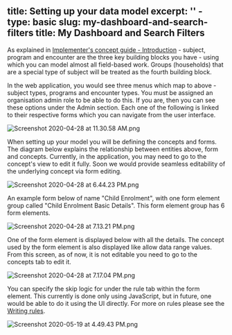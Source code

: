 title: Setting up your data model
excerpt: ''
    - type: basic
      slug: my-dashboard-and-search-filters
      title: My Dashboard and Search Filters
---
As explained in [Implementer's concept guide - Introduction](doc:implementers-concept-guide-introduction) - subject, program and encounter are the three key building blocks you have - using which you can model almost all field-based work. Groups (households) that are a special type of subject will be treated as the fourth building block.

In the web application, you would see three menus which map to above - subject types, programs and encounter types. You must be assigned an organisation admin role to be able to do this. If you are, then you can see these options under the Admin section. Each one of the following is linked to their respective forms which you can navigate from the user interface.

![](https://files.readme.io/f4090d7-Screenshot_2020-04-28_at_11.30.58_AM.png "Screenshot 2020-04-28 at 11.30.58 AM.png")

When setting up your model you will be defining the concepts and forms. The diagram below explains the relationship between entities above, form and concepts. Currently, in the application, you may need to go to the concept's view to edit it fully. Soon we would provide seamless editability of the underlying concept via form editing.

![](https://files.readme.io/f678cdd-Screenshot_2020-04-28_at_6.44.23_PM.png "Screenshot 2020-04-28 at 6.44.23 PM.png")

An example form below of name "Child Enrolment", with one form element group called "Child Enrolment Basic Details". This form element group has 6 form elements.

![](https://files.readme.io/eb3a4bf-Screenshot_2020-04-28_at_7.13.21_PM.png "Screenshot 2020-04-28 at 7.13.21 PM.png")

One of the form element is displayed below with all the details. The concept used by the form element is also displayed like allow data range values. From this screen, as of now, it is not editable you need to go to the concepts tab to edit it.

![](https://files.readme.io/f968766-Screenshot_2020-04-28_at_7.17.04_PM.png "Screenshot 2020-04-28 at 7.17.04 PM.png")

You can specify the skip logic for under the rule tab within the form element. This currently is done only using JavaScript, but in future, one would be able to do it using the UI directly. For more on rules please see the [Writing rules](doc:writing-rules).

![](https://files.readme.io/661ab7b-Screenshot_2020-05-19_at_4.49.43_PM.png "Screenshot 2020-05-19 at 4.49.43 PM.png")
